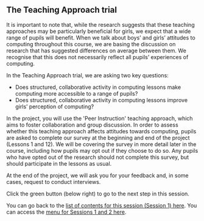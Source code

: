 ## The Teaching Approach trial

It is important to note that, while the research suggests that these teaching approaches may be particularly beneficial for girls, we expect that a wide range of pupils will benefit. When we talk about boys’ and girls’ attitudes to computing throughout this course, we are basing the discussion on research that has suggested differences on average between them. We recognise that this does not necessarily reflect all pupils’ experiences of computing.

In the Teaching Approach trial, we are asking two key questions:

+ Does structured, collaborative activity in computing lessons make computing more accessible to a range of pupils?
+ Does structured, collaborative activity in computing lessons improve girls’ perception of computing?

In the project, you will use the 'Peer Instruction' teaching approach, which aims to foster collaboration and group discussion. In order to assess whether this teaching approach affects attitudes towards computing, pupils are asked to complete our survey at the beginning and end of the project (Lessons 1 and 12). We will be covering the survey in more detail later in the course, including how pupils may opt out if they choose to do so. Any pupils who have opted out of the research should not complete this survey, but should participate in the lessons as usual.

At the end of the project, we will ask you for your feedback and, in some cases, request to conduct interviews.


Click the green button (below right) to go to the next step in this session.

You can go back to the [list of contents for this session (Session 1) here](https://projects.raspberrypi.org/en/projects/gbic-peer-instruction-1).
You can access the [menu for Sessions 1 and 2 here](https://projects.raspberrypi.org/en/pathways/gbic-peer-instruction-training).

